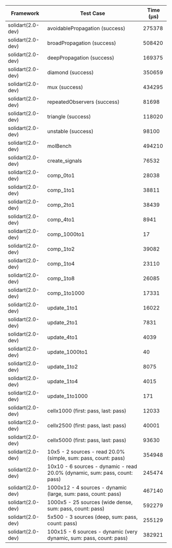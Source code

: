 | Framework | Test Case | Time (μs) |
| --- | --- | --- |
| solidart(2.0-dev) | avoidablePropagation (success) | 275378 |
| solidart(2.0-dev) | broadPropagation (success) | 508420 |
| solidart(2.0-dev) | deepPropagation (success) | 169375 |
| solidart(2.0-dev) | diamond (success) | 350659 |
| solidart(2.0-dev) | mux (success) | 434295 |
| solidart(2.0-dev) | repeatedObservers (success) | 81698 |
| solidart(2.0-dev) | triangle (success) | 118020 |
| solidart(2.0-dev) | unstable (success) | 98100 |
| solidart(2.0-dev) | molBench | 494210 |
| solidart(2.0-dev) | create_signals | 76532 |
| solidart(2.0-dev) | comp_0to1 | 28038 |
| solidart(2.0-dev) | comp_1to1 | 38811 |
| solidart(2.0-dev) | comp_2to1 | 38439 |
| solidart(2.0-dev) | comp_4to1 | 8941 |
| solidart(2.0-dev) | comp_1000to1 | 17 |
| solidart(2.0-dev) | comp_1to2 | 39082 |
| solidart(2.0-dev) | comp_1to4 | 23110 |
| solidart(2.0-dev) | comp_1to8 | 26085 |
| solidart(2.0-dev) | comp_1to1000 | 17331 |
| solidart(2.0-dev) | update_1to1 | 16022 |
| solidart(2.0-dev) | update_2to1 | 7831 |
| solidart(2.0-dev) | update_4to1 | 4039 |
| solidart(2.0-dev) | update_1000to1 | 40 |
| solidart(2.0-dev) | update_1to2 | 8075 |
| solidart(2.0-dev) | update_1to4 | 4015 |
| solidart(2.0-dev) | update_1to1000 | 171 |
| solidart(2.0-dev) | cellx1000 (first: pass, last: pass) | 12033 |
| solidart(2.0-dev) | cellx2500 (first: pass, last: pass) | 40001 |
| solidart(2.0-dev) | cellx5000 (first: pass, last: pass) | 93630 |
| solidart(2.0-dev) | 10x5 - 2 sources - read 20.0% (simple, sum: pass, count: pass) | 354948 |
| solidart(2.0-dev) | 10x10 - 6 sources - dynamic - read 20.0% (dynamic, sum: pass, count: pass) | 245474 |
| solidart(2.0-dev) | 1000x12 - 4 sources - dynamic (large, sum: pass, count: pass) | 467140 |
| solidart(2.0-dev) | 1000x5 - 25 sources (wide dense, sum: pass, count: pass) | 592279 |
| solidart(2.0-dev) | 5x500 - 3 sources (deep, sum: pass, count: pass) | 255129 |
| solidart(2.0-dev) | 100x15 - 6 sources - dynamic (very dynamic, sum: pass, count: pass) | 382921 |
